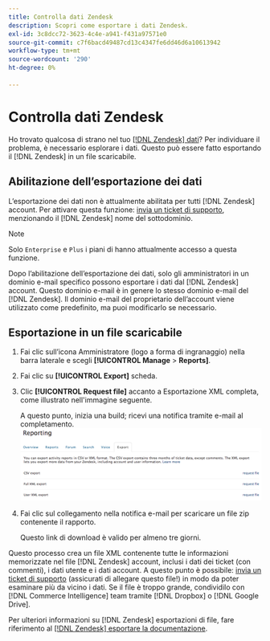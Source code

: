 ```yaml
---
title: Controlla dati Zendesk
description: Scopri come esportare i dati Zendesk.
exl-id: 3c8dcc72-3623-4c4e-a941-f431a97571e0
source-git-commit: c7f6bacd49487cd13c4347fe6dd46d6a10613942
workflow-type: tm+mt
source-wordcount: '290'
ht-degree: 0%

---
```


# Controlla dati Zendesk

Ho trovato qualcosa di strano nel tuo [[!DNL Zendesk] dati](../integrations/exp-zendesk-data.md)? Per individuare il problema, è necessario esplorare i dati. Questo può essere fatto esportando il [!DNL Zendesk] in un file scaricabile.

## Abilitazione dell’esportazione dei dati

L’esportazione dei dati non è attualmente abilitata per tutti [!DNL Zendesk] account. Per attivare questa funzione: [invia un ticket di supporto](https://experienceleague.adobe.com/docs/commerce-knowledge-base/kb/troubleshooting/miscellaneous/mbi-service-policies.html), menzionando il [!DNL Zendesk] nome del sottodominio.

>[!NOTE]
>
>Solo `Enterprise` e `Plus` i piani di hanno attualmente accesso a questa funzione.

Dopo l’abilitazione dell’esportazione dei dati, solo gli amministratori in un dominio e-mail specifico possono esportare i dati dal [!DNL Zendesk] account. Questo dominio e-mail è in genere lo stesso dominio e-mail del [!DNL Zendesk]. Il dominio e-mail del proprietario dell’account viene utilizzato come predefinito, ma puoi modificarlo se necessario.

## Esportazione in un file scaricabile

1. Fai clic sull’icona Amministratore (logo a forma di ingranaggio) nella barra laterale e scegli **[!UICONTROL Manage** > **Reports]**.
1. Fai clic su **[!UICONTROL Export]** scheda.
1. Clic **[!UICONTROL Request file]** accanto a Esportazione XML completa, come illustrato nell&#39;immagine seguente.

   A questo punto, inizia una build; ricevi una notifica tramite e-mail al completamento.
   ![reports_export_new.png](../../../assets/reports_export_new.png)

1. Fai clic sul collegamento nella notifica e-mail per scaricare un file zip contenente il rapporto.

   Questo link di download è valido per almeno tre giorni.

Questo processo crea un file XML contenente tutte le informazioni memorizzate nel file [!DNL Zendesk] account, inclusi i dati dei ticket (con commenti), i dati utente e i dati account. A questo punto è possibile: [invia un ticket di supporto](https://experienceleague.adobe.com/docs/commerce-knowledge-base/kb/troubleshooting/miscellaneous/mbi-service-policies.html) (assicurati di allegare questo file!) in modo da poter esaminare più da vicino i dati. Se il file è troppo grande, condividilo con [!DNL Commerce Intelligence] team tramite [!DNL Dropbox] o [!DNL Google Drive].

Per ulteriori informazioni su [!DNL Zendesk] esportazioni di file, fare riferimento al [[!DNL Zendesk] esportare la documentazione](https://support.zendesk.com/hc/en-us/articles/4408886165402-Exporting-data-to-a-JSON-CSV-or-XML-file).
